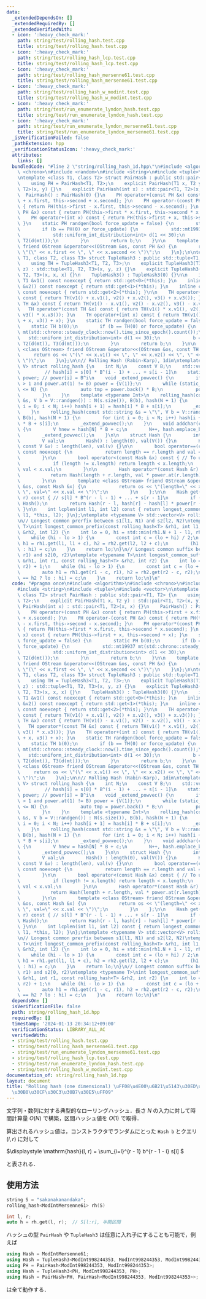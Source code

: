 ```yaml
---
data:
  _extendedDependsOn: []
  _extendedRequiredBy: []
  _extendedVerifiedWith:
  - icon: ':heavy_check_mark:'
    path: string/test/rolling_hash.test.cpp
    title: string/test/rolling_hash.test.cpp
  - icon: ':heavy_check_mark:'
    path: string/test/rolling_hash_lcp.test.cpp
    title: string/test/rolling_hash_lcp.test.cpp
  - icon: ':heavy_check_mark:'
    path: string/test/rolling_hash_mersenne61.test.cpp
    title: string/test/rolling_hash_mersenne61.test.cpp
  - icon: ':heavy_check_mark:'
    path: string/test/rolling_hash_w_modint.test.cpp
    title: string/test/rolling_hash_w_modint.test.cpp
  - icon: ':heavy_check_mark:'
    path: string/test/run_enumerate_lyndon_hash.test.cpp
    title: string/test/run_enumerate_lyndon_hash.test.cpp
  - icon: ':heavy_check_mark:'
    path: string/test/run_enumerate_lyndon_mersenne61.test.cpp
    title: string/test/run_enumerate_lyndon_mersenne61.test.cpp
  _isVerificationFailed: false
  _pathExtension: hpp
  _verificationStatusIcon: ':heavy_check_mark:'
  attributes:
    links: []
  bundledCode: "#line 2 \"string/rolling_hash_1d.hpp\"\n#include <algorithm>\n#include\
    \ <chrono>\n#include <random>\n#include <string>\n#include <tuple>\n#include <vector>\n\
    \ntemplate <class T1, class T2> struct PairHash : public std::pair<T1, T2> {\n\
    \    using PH = PairHash<T1, T2>;\n    explicit PairHash(T1 x, T2 y) : std::pair<T1,\
    \ T2>(x, y) {}\n    explicit PairHash(int x) : std::pair<T1, T2>(x, x) {}\n  \
    \  PairHash() : PairHash(0) {}\n    PH operator+(const PH &x) const { return PH(this->first\
    \ + x.first, this->second + x.second); }\n    PH operator-(const PH &x) const\
    \ { return PH(this->first - x.first, this->second - x.second); }\n    PH operator*(const\
    \ PH &x) const { return PH(this->first * x.first, this->second * x.second); }\n\
    \    PH operator+(int x) const { return PH(this->first + x, this->second + x);\
    \ }\n    static PH randgen(bool force_update = false) {\n        static PH b(0);\n\
    \        if (b == PH(0) or force_update) {\n            std::mt19937 mt(std::chrono::steady_clock::now().time_since_epoch().count());\n\
    \            std::uniform_int_distribution<int> d(1 << 30);\n            b = PH(T1(d(mt)),\
    \ T2(d(mt)));\n        }\n        return b;\n    }\n\n    template <class OStream>\
    \ friend OStream &operator<<(OStream &os, const PH &x) {\n        return os <<\
    \ \"(\" << x.first << \", \" << x.second << \")\";\n    }\n};\n\ntemplate <class\
    \ T1, class T2, class T3> struct TupleHash3 : public std::tuple<T1, T2, T3> {\n\
    \    using TH = TupleHash3<T1, T2, T3>;\n    explicit TupleHash3(T1 x, T2 y, T3\
    \ z) : std::tuple<T1, T2, T3>(x, y, z) {}\n    explicit TupleHash3(int x) : std::tuple<T1,\
    \ T2, T3>(x, x, x) {}\n    TupleHash3() : TupleHash3(0) {}\n\n    inline const\
    \ T1 &v1() const noexcept { return std::get<0>(*this); }\n    inline const T2\
    \ &v2() const noexcept { return std::get<1>(*this); }\n    inline const T3 &v3()\
    \ const noexcept { return std::get<2>(*this); }\n\n    TH operator+(const TH &x)\
    \ const { return TH(v1() + x.v1(), v2() + x.v2(), v3() + x.v3()); }\n    TH operator-(const\
    \ TH &x) const { return TH(v1() - x.v1(), v2() - x.v2(), v3() - x.v3()); }\n \
    \   TH operator*(const TH &x) const { return TH(v1() * x.v1(), v2() * x.v2(),\
    \ v3() * x.v3()); }\n    TH operator+(int x) const { return TH(v1() + x, v2()\
    \ + x, v3() + x); }\n    static TH randgen(bool force_update = false) {\n    \
    \    static TH b(0);\n        if (b == TH(0) or force_update) {\n            std::mt19937\
    \ mt(std::chrono::steady_clock::now().time_since_epoch().count());\n         \
    \   std::uniform_int_distribution<int> d(1 << 30);\n            b = TH(T1(d(mt)),\
    \ T2(d(mt)), T3(d(mt)));\n        }\n        return b;\n    }\n\n    template\
    \ <class OStream> friend OStream &operator<<(OStream &os, const TH &x) {\n   \
    \     return os << \"(\" << x.v1() << \", \" << x.v2() << \", \" << x.v3() <<\
    \ \")\";\n    }\n};\n\n// Rolling Hash (Rabin-Karp), 1dim\ntemplate <typename\
    \ V> struct rolling_hash {\n    int N;\n    const V B;\n    std::vector<V> hash;\
    \         // hash[i] = s[0] * B^(i - 1) + ... + s[i - 1]\n    static std::vector<V>\
    \ power; // power[i] = B^i\n    void _extend_powvec() {\n        if (power.size()\
    \ > 1 and power.at(1) != B) power = {V(1)};\n        while (static_cast<int>(power.size())\
    \ <= N) {\n            auto tmp = power.back() * B;\n            power.push_back(tmp);\n\
    \        }\n    }\n    template <typename Int>\n    rolling_hash(const std::vector<Int>\
    \ &s, V b = V::randgen()) : N(s.size()), B(b), hash(N + 1) {\n        for (int\
    \ i = 0; i < N; i++) hash[i + 1] = hash[i] * B + s[i];\n        _extend_powvec();\n\
    \    }\n    rolling_hash(const std::string &s = \"\", V b = V::randgen()) : N(s.size()),\
    \ B(b), hash(N + 1) {\n        for (int i = 0; i < N; i++) hash[i + 1] = hash[i]\
    \ * B + s[i];\n        _extend_powvec();\n    }\n    void addchar(const char &c)\
    \ {\n        V hnew = hash[N] * B + c;\n        N++, hash.emplace_back(hnew);\n\
    \        _extend_powvec();\n    }\n\n    struct Hash {\n        int length;\n\
    \        V val;\n        Hash() : length(0), val(V()) {}\n        Hash(int len,\
    \ const V &v) : length(len), val(v) {}\n\n        bool operator==(const Hash &r)\
    \ const noexcept {\n            return length == r.length and val == r.val;\n\
    \        }\n\n        bool operator<(const Hash &x) const { // To use std::map\n\
    \            if (length != x.length) return length < x.length;\n            return\
    \ val < x.val;\n        }\n\n        Hash operator*(const Hash &r) const {\n \
    \           return Hash(length + r.length, val * power.at(r.length) + r.val);\n\
    \        }\n\n        template <class OStream> friend OStream &operator<<(OStream\
    \ &os, const Hash &x) {\n            return os << \"(length=\" << x.length <<\
    \ \", val=\" << x.val << \")\";\n        }\n    };\n\n    Hash get(int l, int\
    \ r) const { // s[l] * B^(r - l - 1) + ... + s[r - 1]\n        if (l >= r) return\
    \ Hash();\n        return Hash(r - l, hash[r] - hash[l] * power[r - l]);\n   \
    \ }\n\n    int lcplen(int l1, int l2) const { return longest_common_prefix(*this,\
    \ l1, *this, l2); }\n};\ntemplate <typename V> std::vector<V> rolling_hash<V>::power{V(1)};\n\
    \n// Longest common prerfix between s1[l1, N1) and s2[l2, N2)\ntemplate <typename\
    \ T>\nint longest_common_prefix(const rolling_hash<T> &rh1, int l1, const rolling_hash<T>\
    \ &rh2, int l2) {\n    int lo = 0, hi = std::min(rh1.N + 1 - l1, rh2.N + 1 - l2);\n\
    \    while (hi - lo > 1) {\n        const int c = (lo + hi) / 2;\n        auto\
    \ h1 = rh1.get(l1, l1 + c), h2 = rh2.get(l2, l2 + c);\n        (h1 == h2 ? lo\
    \ : hi) = c;\n    }\n    return lo;\n}\n// Longest common suffix between s1[0,\
    \ r1) and s2[0, r2)\ntemplate <typename T>\nint longest_common_suffix(const rolling_hash<T>\
    \ &rh1, int r1, const rolling_hash<T> &rh2, int r2) {\n    int lo = 0, hi = std::min(r1,\
    \ r2) + 1;\n    while (hi - lo > 1) {\n        const int c = (lo + hi) / 2;\n\
    \        auto h1 = rh1.get(r1 - c, r1), h2 = rh2.get(r2 - c, r2);\n        (h1\
    \ == h2 ? lo : hi) = c;\n    }\n    return lo;\n}\n"
  code: "#pragma once\n#include <algorithm>\n#include <chrono>\n#include <random>\n\
    #include <string>\n#include <tuple>\n#include <vector>\n\ntemplate <class T1,\
    \ class T2> struct PairHash : public std::pair<T1, T2> {\n    using PH = PairHash<T1,\
    \ T2>;\n    explicit PairHash(T1 x, T2 y) : std::pair<T1, T2>(x, y) {}\n    explicit\
    \ PairHash(int x) : std::pair<T1, T2>(x, x) {}\n    PairHash() : PairHash(0) {}\n\
    \    PH operator+(const PH &x) const { return PH(this->first + x.first, this->second\
    \ + x.second); }\n    PH operator-(const PH &x) const { return PH(this->first\
    \ - x.first, this->second - x.second); }\n    PH operator*(const PH &x) const\
    \ { return PH(this->first * x.first, this->second * x.second); }\n    PH operator+(int\
    \ x) const { return PH(this->first + x, this->second + x); }\n    static PH randgen(bool\
    \ force_update = false) {\n        static PH b(0);\n        if (b == PH(0) or\
    \ force_update) {\n            std::mt19937 mt(std::chrono::steady_clock::now().time_since_epoch().count());\n\
    \            std::uniform_int_distribution<int> d(1 << 30);\n            b = PH(T1(d(mt)),\
    \ T2(d(mt)));\n        }\n        return b;\n    }\n\n    template <class OStream>\
    \ friend OStream &operator<<(OStream &os, const PH &x) {\n        return os <<\
    \ \"(\" << x.first << \", \" << x.second << \")\";\n    }\n};\n\ntemplate <class\
    \ T1, class T2, class T3> struct TupleHash3 : public std::tuple<T1, T2, T3> {\n\
    \    using TH = TupleHash3<T1, T2, T3>;\n    explicit TupleHash3(T1 x, T2 y, T3\
    \ z) : std::tuple<T1, T2, T3>(x, y, z) {}\n    explicit TupleHash3(int x) : std::tuple<T1,\
    \ T2, T3>(x, x, x) {}\n    TupleHash3() : TupleHash3(0) {}\n\n    inline const\
    \ T1 &v1() const noexcept { return std::get<0>(*this); }\n    inline const T2\
    \ &v2() const noexcept { return std::get<1>(*this); }\n    inline const T3 &v3()\
    \ const noexcept { return std::get<2>(*this); }\n\n    TH operator+(const TH &x)\
    \ const { return TH(v1() + x.v1(), v2() + x.v2(), v3() + x.v3()); }\n    TH operator-(const\
    \ TH &x) const { return TH(v1() - x.v1(), v2() - x.v2(), v3() - x.v3()); }\n \
    \   TH operator*(const TH &x) const { return TH(v1() * x.v1(), v2() * x.v2(),\
    \ v3() * x.v3()); }\n    TH operator+(int x) const { return TH(v1() + x, v2()\
    \ + x, v3() + x); }\n    static TH randgen(bool force_update = false) {\n    \
    \    static TH b(0);\n        if (b == TH(0) or force_update) {\n            std::mt19937\
    \ mt(std::chrono::steady_clock::now().time_since_epoch().count());\n         \
    \   std::uniform_int_distribution<int> d(1 << 30);\n            b = TH(T1(d(mt)),\
    \ T2(d(mt)), T3(d(mt)));\n        }\n        return b;\n    }\n\n    template\
    \ <class OStream> friend OStream &operator<<(OStream &os, const TH &x) {\n   \
    \     return os << \"(\" << x.v1() << \", \" << x.v2() << \", \" << x.v3() <<\
    \ \")\";\n    }\n};\n\n// Rolling Hash (Rabin-Karp), 1dim\ntemplate <typename\
    \ V> struct rolling_hash {\n    int N;\n    const V B;\n    std::vector<V> hash;\
    \         // hash[i] = s[0] * B^(i - 1) + ... + s[i - 1]\n    static std::vector<V>\
    \ power; // power[i] = B^i\n    void _extend_powvec() {\n        if (power.size()\
    \ > 1 and power.at(1) != B) power = {V(1)};\n        while (static_cast<int>(power.size())\
    \ <= N) {\n            auto tmp = power.back() * B;\n            power.push_back(tmp);\n\
    \        }\n    }\n    template <typename Int>\n    rolling_hash(const std::vector<Int>\
    \ &s, V b = V::randgen()) : N(s.size()), B(b), hash(N + 1) {\n        for (int\
    \ i = 0; i < N; i++) hash[i + 1] = hash[i] * B + s[i];\n        _extend_powvec();\n\
    \    }\n    rolling_hash(const std::string &s = \"\", V b = V::randgen()) : N(s.size()),\
    \ B(b), hash(N + 1) {\n        for (int i = 0; i < N; i++) hash[i + 1] = hash[i]\
    \ * B + s[i];\n        _extend_powvec();\n    }\n    void addchar(const char &c)\
    \ {\n        V hnew = hash[N] * B + c;\n        N++, hash.emplace_back(hnew);\n\
    \        _extend_powvec();\n    }\n\n    struct Hash {\n        int length;\n\
    \        V val;\n        Hash() : length(0), val(V()) {}\n        Hash(int len,\
    \ const V &v) : length(len), val(v) {}\n\n        bool operator==(const Hash &r)\
    \ const noexcept {\n            return length == r.length and val == r.val;\n\
    \        }\n\n        bool operator<(const Hash &x) const { // To use std::map\n\
    \            if (length != x.length) return length < x.length;\n            return\
    \ val < x.val;\n        }\n\n        Hash operator*(const Hash &r) const {\n \
    \           return Hash(length + r.length, val * power.at(r.length) + r.val);\n\
    \        }\n\n        template <class OStream> friend OStream &operator<<(OStream\
    \ &os, const Hash &x) {\n            return os << \"(length=\" << x.length <<\
    \ \", val=\" << x.val << \")\";\n        }\n    };\n\n    Hash get(int l, int\
    \ r) const { // s[l] * B^(r - l - 1) + ... + s[r - 1]\n        if (l >= r) return\
    \ Hash();\n        return Hash(r - l, hash[r] - hash[l] * power[r - l]);\n   \
    \ }\n\n    int lcplen(int l1, int l2) const { return longest_common_prefix(*this,\
    \ l1, *this, l2); }\n};\ntemplate <typename V> std::vector<V> rolling_hash<V>::power{V(1)};\n\
    \n// Longest common prerfix between s1[l1, N1) and s2[l2, N2)\ntemplate <typename\
    \ T>\nint longest_common_prefix(const rolling_hash<T> &rh1, int l1, const rolling_hash<T>\
    \ &rh2, int l2) {\n    int lo = 0, hi = std::min(rh1.N + 1 - l1, rh2.N + 1 - l2);\n\
    \    while (hi - lo > 1) {\n        const int c = (lo + hi) / 2;\n        auto\
    \ h1 = rh1.get(l1, l1 + c), h2 = rh2.get(l2, l2 + c);\n        (h1 == h2 ? lo\
    \ : hi) = c;\n    }\n    return lo;\n}\n// Longest common suffix between s1[0,\
    \ r1) and s2[0, r2)\ntemplate <typename T>\nint longest_common_suffix(const rolling_hash<T>\
    \ &rh1, int r1, const rolling_hash<T> &rh2, int r2) {\n    int lo = 0, hi = std::min(r1,\
    \ r2) + 1;\n    while (hi - lo > 1) {\n        const int c = (lo + hi) / 2;\n\
    \        auto h1 = rh1.get(r1 - c, r1), h2 = rh2.get(r2 - c, r2);\n        (h1\
    \ == h2 ? lo : hi) = c;\n    }\n    return lo;\n}\n"
  dependsOn: []
  isVerificationFile: false
  path: string/rolling_hash_1d.hpp
  requiredBy: []
  timestamp: '2024-01-13 20:34:12+09:00'
  verificationStatus: LIBRARY_ALL_AC
  verifiedWith:
  - string/test/rolling_hash.test.cpp
  - string/test/rolling_hash_mersenne61.test.cpp
  - string/test/run_enumerate_lyndon_mersenne61.test.cpp
  - string/test/rolling_hash_lcp.test.cpp
  - string/test/run_enumerate_lyndon_hash.test.cpp
  - string/test/rolling_hash_w_modint.test.cpp
documentation_of: string/rolling_hash_1d.hpp
layout: document
title: "Rolling hash (one dimensional) \uFF08\u4E00\u6B21\u5143\u30ED\u30FC\u30EA\u30F3\
  \u30B0\u30CF\u30C3\u30B7\u30E5\uFF09"
---
```


文字列・数列に対する典型的なローリングハッシュ．長さ $N$ の入力に対して時間計算量 $O(N)$ で構築，区間ハッシュ値を $O(1)$ で取得．

算出されるハッシュ値は，コンストラクタでランダムにとった `Hash b` とクエリ $(l, r)$ に対して

$\displaystyle
\mathrm{hash}(l, r) = \sum\_{i=l}^{r - 1} b^{r - 1 - i} s[i]
$

と表される．

## 使用方法

```cpp
string S = "sakanakanandaka";
rolling_hash<ModIntMersenne61> rh(S)

int l, r;
auto h = rh.get(l, r);  // S[l:r], 半開区間
```

ハッシュの型 `PairHash` や `TupleHash3` は任意に入れ子にすることも可能で，例えば

```cpp
using Hash = ModIntMersenne61;
using Hash = TupleHash3<ModInt998244353, ModInt998244353, ModInt998244353>;
using PH = PairHash<ModInt998244353, ModInt998244353>;
using Hash = TupleHash3<PH, ModInt998244353, PH>;
using Hash = PairHash<PH, PairHash<ModInt998244353, ModInt998244353>>;
```

は全て動作する．
